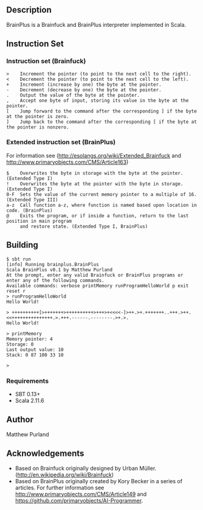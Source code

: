 Description
-----------

BrainPlus is a Brainfuck and BrainPlus interpreter implemented in Scala.

Instruction Set
---------------

### Instruction set (Brainfuck)
```
>    Increment the pointer (to point to the next cell to the right).
<    Decrement the pointer (to point to the next cell to the left).
+    Increment (increase by one) the byte at the pointer.
-    Decrement (decrease by one) the byte at the pointer.
.    Output the value of the byte at the pointer.
,    Accept one byte of input, storing its value in the byte at the pointer.
[    Jump forward to the command after the corresponding ] if the byte at the pointer is zero.
]    Jump back to the command after the corresponding [ if the byte at the pointer is nonzero.
```

### Extended instruction set (BrainPlus)
For information see (http://esolangs.org/wiki/Extended_Brainfuck and http://www.primaryobjects.com/CMS/Article163)
```
$    Overwrites the byte in storage with the byte at the pointer. (Extended Type I)
!    Overwrites the byte at the pointer with the byte in storage. (Extended Type I)
0-F  Sets the value of the current memory pointer to a multiple of 16. (Extended Type III)
a-z  Call function a-z, where function is named based upon location in code. (BrainPlus)
@    Exits the program, or if inside a function, return to the last position in main program
     and restore state. (Extended Type I, BrainPlus)
```

Building
--------

```
$ sbt run
[info] Running brainplus.BrainPlus 
Scala BrainPlus v0.1 by Matthew Purland
At the prompt, enter any valid Brainfuck or BrainPlus programs or enter any of the following commands.
Available commands: verbose printMemory runProgramHelloWorld p exit reset r 
> runProgramHelloWorld
Hello World!

> ++++++++++[>+++++++>++++++++++>+++>+<<<<-]>++.>+.+++++++..+++.>++.<<+++++++++++++++.>.+++.------.--------.>+.>.
Hello World!
             
> printMemory
Memory pointer: 4
Storage: 0
Last output value: 10
Stack: 0 87 100 33 10 

> 

```

### Requirements

* SBT 0.13+
* Scala 2.11.6

Author
------

Matthew Purland 

Acknowledgements
----------------

* Based on Brainfuck originally designed by Urban Müller. (http://en.wikipedia.org/wiki/Brainfuck)
* Based on BrainPlus originally created by Kory Becker in a series of articles. For further information see http://www.primaryobjects.com/CMS/Article149 and https://github.com/primaryobjects/AI-Programmer.